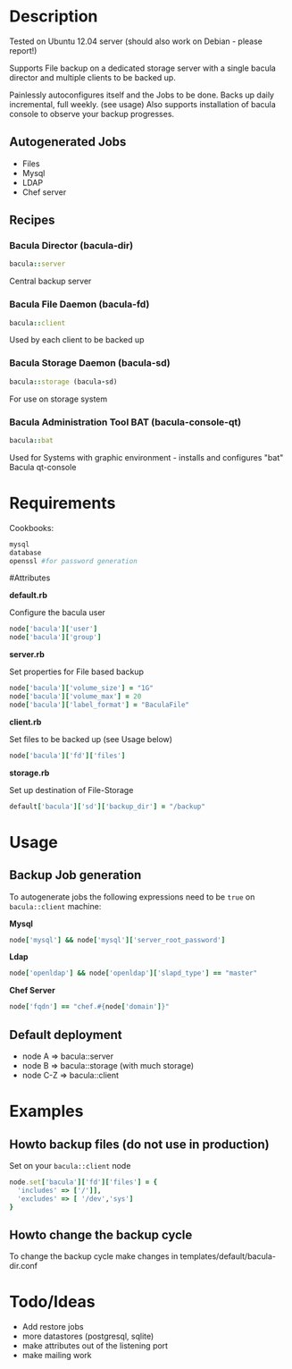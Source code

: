 # Description

Tested on Ubuntu 12.04 server (should also work on Debian - please report!)

Supports File backup on a dedicated storage server with a single bacula director and multiple clients to be backed up.

Painlessly autoconfigures itself and the Jobs to be done.
Backs up daily incremental, full weekly. (see usage)
Also supports installation of bacula console to observe your backup progresses.

## Autogenerated Jobs

- Files
- Mysql
- LDAP
- Chef server


## Recipes
### Bacula Director (bacula-dir)
```ruby
bacula::server 
```
Central backup server 

### Bacula File Daemon (bacula-fd)
```ruby
bacula::client
```
Used by each client to be backed up

### Bacula Storage Daemon (bacula-sd)
```ruby
bacula::storage (bacula-sd)
```
For use on storage system

### Bacula Administration Tool BAT (bacula-console-qt)
```ruby
bacula::bat
```
Used for Systems with graphic environment - installs and configures "bat" Bacula qt-console

# Requirements

Cookbooks:
```ruby
mysql
database
openssl #for password generation
```

#Attributes

**default.rb**

Configure the bacula user
```ruby
node['bacula']['user']
node['bacula']['group']
```

**server.rb**

Set properties for File based backup
```ruby
node['bacula']['volume_size'] = "1G"
node['bacula']['volume_max'] = 20
node['bacula']['label_format'] = "BaculaFile"
```

**client.rb**

Set files to be backed up (see Usage below)
```ruby
node['bacula']['fd']['files']
```

**storage.rb**

Set up destination of File-Storage
```ruby
default['bacula']['sd']['backup_dir'] = "/backup"
```

# Usage


## Backup Job generation

To autogenerate jobs the following expressions need to be ```true``` on ```bacula::client``` machine:

**Mysql**

```ruby
node['mysql'] && node['mysql']['server_root_password']
```

**Ldap**

```ruby
node['openldap'] && node['openldap']['slapd_type'] == "master"
```

**Chef Server**

```ruby
node['fqdn'] == "chef.#{node['domain']}"
```

## Default deployment
- node A => bacula::server
- node B => bacula::storage (with much storage)
- node C-Z => bacula::client

# Examples

## Howto backup files (do not use in production)
Set on your ```bacula::client``` node
```ruby
node.set['bacula']['fd']['files'] = {
  'includes' => ['/']],
  'excludes' => [ '/dev','sys']
}
```


## Howto change the backup cycle
To change the backup cycle make changes in templates/default/bacula-dir.conf


# Todo/Ideas
- Add restore jobs
- more datastores (postgresql, sqlite)
- make attributes out of the listening port
- make mailing work
